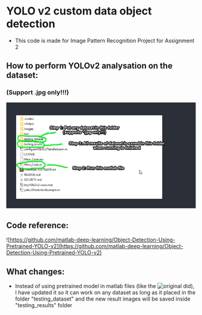 # YOLO v2 custom data object detection

- This code is made for Image Pattern Recognition Project for Assignment 2

## How to perform YOLOv2 analysation on the dataset:
### (Support .jpg only!!!)
![tutorial_lmao](./YOLOv2_works/HOW_TO_RUN_TUTORIAL.png)

## Code reference:
![https://github.com/matlab-deep-learning/Object-Detection-Using-Pretrained-YOLO-v2](https://github.com/matlab-deep-learning/Object-Detection-Using-Pretrained-YOLO-v2)

## What changes:
- Instead of using pretrained model in matlab files (like the ![original](https://github.com/matlab-deep-learning/Object-Detection-Using-Pretrained-YOLO-v2) did), I have updated it so it can work on any dataset as long as it placed in the folder "testing_dataset" and the new result images will be saved inside "testing_results" folder
